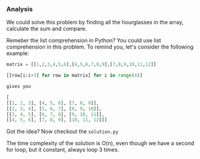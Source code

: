 ### Analysis
We could solve this problem by finding all the hourglasses in the array, calculate the sum and compare.

Remeber the list comprehension in Python? You could use list comprehension in this problem. To remind you, let's consider the following example:

```python
matrix = [[1,2,3,4,5,6],[4,5,6,7,8,9],[7,8,9,10,11,12]]

[[row[i:i+3] for row in matrix] for i in range(4)]

gives you

[
[[1, 2, 3], [4, 5, 6], [7, 8, 9]],
[[2, 3, 4], [5, 6, 7], [8, 9, 10]],
[[3, 4, 5], [6, 7, 8], [9, 10, 11]],
[[4, 5, 6], [7, 8, 9], [10, 11, 12]]]
```

Got the idea? Now checkout the `solution.py`

The time complexity of the solution is O(n), even though we have a second for loop, but it constant, always loop 3 times.
